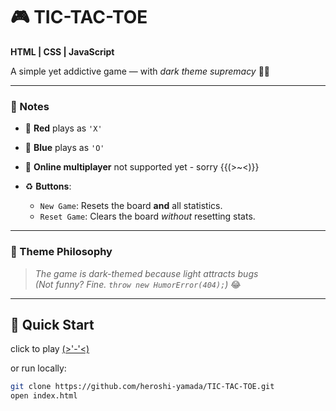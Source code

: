 # 🎮 TIC-TAC-TOE  
**HTML | CSS | JavaScript**  

A simple yet addictive game — with *dark theme supremacy* 🌚✨  


---  


### **📝 Notes**  

- 🔴 **Red** plays as `'X'`  
- 🔵 **Blue** plays as `'O'`  
- 🚫 **Online multiplayer** not supported yet - sorry {{(>~<)}}

- ♻ **Buttons**:  
  - `New Game`: Resets the board **and** all statistics.  
  - `Reset Game`: Clears the board *without* resetting stats.  


---  



### **🎨 Theme Philosophy**  
> *The game is dark-themed because light attracts bugs*  
> *(Not funny? Fine. `throw new HumorError(404);`)* 😂
 
---

## **🚀 Quick Start** 
click to play [(>'-'<)](https://heroshi-yamada.github.io/TIC-TAC-TOE/)

 or run locally:  
 
   ```bash
   git clone https://github.com/heroshi-yamada/TIC-TAC-TOE.git
   open index.html
